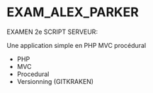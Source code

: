 # EXAM_ALEX_PARKER

EXAMEN 2e SCRIPT SERVEUR:

Une application simple en PHP MVC procédural 

- PHP
- MVC
- Procedural
- Versionning (GITKRAKEN)
